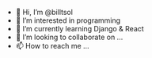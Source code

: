 - 👋 Hi, I’m @billtsol
- 👀 I’m interested in programming
- 🌱 I’m currently learning Django & React
- 💞️ I’m looking to collaborate on ...
- 📫 How to reach me ...

<!---
billtsol/billtsol is a ✨ special ✨ repository because its `README.md` (this file) appears on your GitHub profile.
You can click the Preview link to take a look at your changes.
--->
